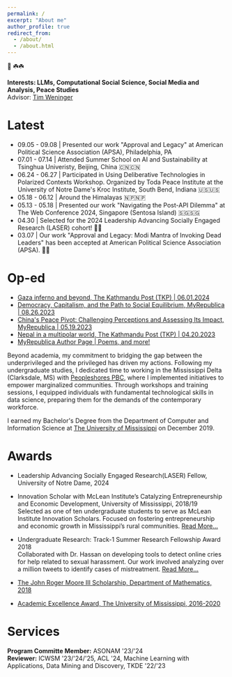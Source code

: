 ```yaml
---
permalink: /
excerpt: "About me"
author_profile: true
redirect_from: 
  - /about/
  - /about.html
---
```


🙏 ☘️☘️

<b>Interests: LLMs, Computational Social Science, Social Media and Analysis, Peace Studies</b> <br>
Advisor: <a href= "https://engineering.nd.edu/faculty/tim-weninger/">Tim Weninger</a> <br>

Latest
======

<ul>
  <li>09.05 - 09.08 | Presented our work "Approval and Legacy" at American Political Science Association (APSA), Philadelphia, PA </li>
  <li>07.01 - 07.14 | Attended Summer School on AI and Sustainability at Tsinghua Univeristy, Beijing, China 🇨🇳🇨🇳 </li>
  <li>06.24 - 06.27 | Participated in Using Deliberative Technologies in Polarized Contexts Workshop. Organized by Toda Peace Institute at the University of Notre Dame's Kroc Institute, South Bend, Indiana 🇺🇸🇺🇸 </li>
  <li>05.18 - 06.12 | Around the Himalayas 🇳🇵🇳🇵</li>
  <li>05.13 - 05.18 | Presented our work "Navigating the Post-API Dilemma" at The Web Conference 2024, Singapore (Sentosa Island) 🇸🇬🇸🇬 </li>
  <li>04.30 | Selected for the 2024 Leadership Advancing Socially Engaged Research (LASER) cohort! 🎉🎉 </li>
  <li>03.07 | Our work "Approval and Legacy: Modi Mantra of Invoking Dead Leaders" has been accepted at American Political Science Association (APSA). 🎉🎉</li>
</ul>

Op-ed
======
* <a href= "https://kathmandupost.com/columns/2024/06/01/gaza-inferno-and-beyond/"> Gaza inferno and beyond, The Kathmandu Post (TKP) | 06.01.2024</a>
* <a href= "https://myrepublica.nagariknetwork.com/news/democracy-capitalism-and-the-path-to-social-equilibrium/">Democracy, Capitalism, and the Path to Social Equilibrium, MyRepublica | 08.26.2023</a>
* <a href= "https://myrepublica.nagariknetwork.com/news/china-s-peace-pivot-challenging-perceptions-and-assessing-its-impact/">China's Peace Pivot: Challenging Perceptions and Assessing Its Impact, MyRepublica | 05.19.2023</a>
* <a href= "https://kathmandupost.com/columns/2023/04/20/rise-of-multipolarity-and-nepal">Nepal in a multipolar world, The Kathmandu Post (TKP) | 04.20.2023</a>
* <a href= "https://myrepublica.nagariknetwork.com/news/author/1950">MyRepublica Author Page | Poems, and more!</a>


Beyond academia, my commitment to bridging the gap between the underprivileged and the privileged has driven my actions. Following my undergraduate studies, I dedicated time to working in the Mississippi Delta (Clarksdale, MS) with <a href = "https://peopleshores.com">Peopleshores PBC</a>, where I implemented initiatives to empower marginalized communities. Through workshops and training sessions, I equipped individuals with fundamental technological skills in data science, preparing them for the demands of the contemporary workforce.

I earned my Bachelor's Degree from the Department of Computer and Information Science at <a href="https://www.olemiss.edu/"> The University of Mississippi</a> on December 2019.

Awards
======
* Leadership Advancing Socially Engaged Research(LASER) Fellow, University of Notre Dame, 2024

* Innovation Scholar with McLean Institute’s Catalyzing Entrepreneurship and Economic Development, University of Mississippi, 2018/19 <br>
Selected as one of ten undergraduate students to serve as McLean Institute Innovation Scholars. Focused on fostering entrepreneurship and economic growth in Mississippi’s rural communities. <a href="https://mclean.olemiss.edu/ceed/">Read More...</a>
  
* Undergraduate Research: Track-1 Summer Research Fellowship Award 2018 <br>
Collaborated with Dr. Hassan on developing tools to detect online cries for help related to sexual harassment. Our work involved analyzing over a million tweets to identify cases of mistreatment. <a href ="https://news.olemiss.edu/undergraduates-conducting-data-science-research-faculty-mentors/"> Read More... </a>

* <a href="https://math.olemiss.edu/undergraduate-awards-recipients/"> The John Roger Moore III Scholarship, Department of Mathematics, 2018 </a>
* <a href="https://international.olemiss.edu/scholarships-for-international-undergraduates/"> Academic Excellence Award, The University of Mississippi, 2016-2020 </a>

Services
======
**Program Committe Member:** ASONAM '23/'24 <br>
**Reviewer:** ICWSM '23/'24/'25, ACL '24, Machine Learning with Applications, Data Mining and Discovery, TKDE '22/'23





